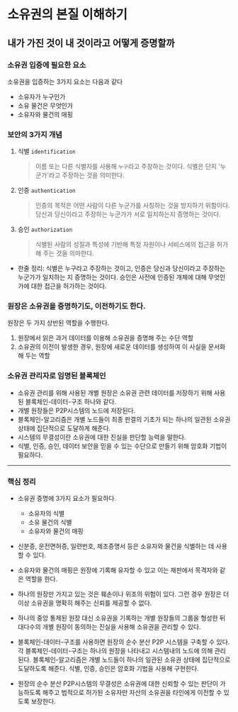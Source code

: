 # 소유권의 본질 이해하기
## 내가 가진 것이 내 것이라고 어떻게 증명할까

### 소유권 입증에 필요한 요소
소유권을 입증하는 3가지 요소는 다음과 같다

- 소유자가 누구인가
- 소유 물건은 무엇인가
- 소유자와 물건의 매핑

### 보안의 3가지 개념
1. 식별 `identification`
    > 이름 또는 다른 식별자를 사용해 `누구`라고 주장하는 것이다. 식별은 단지 '누군가'라고 주장하는 것을 의미한다.
2. 인증 `authentication`
    > 인증의 목적은 어떤 사람이 다른 누군가를 사칭하는 것을 방지하기 위함이다. 당신과 당신이라고 주장하는 누군가가 서로 
    일치하는지 증명하는 것이다.
3. 승인 `authorization`
    > 식별된 사람의 성질과 특성에 기반해 특정 자원이나 서비스에의 접근을 허가해 주는 것을 의마한다.

- 한줄 정리: 식별은 누구라고 주장하는 것이고, 인증은 당신과 당신이라고 주장하는 
           누군가가 일치하는 지 증명하는 것이다. 승인은 사전에 인증된 개체에 대해 무엇인가에
           대한 접근을 허가하는 것이다.

### 원장은 소유권을 증명하기도, 이전하기도 한다.
원장은 두 가지 상반된 역할을 수행한다.
1. 원장에서 읽은 과거 데이터를 이용해 소유권을 증명해 주는 수단 역할
2. 소유권의 이전이 발생한 경우, 원장에 새로운 데이터를 생성하여 이 사실을 문서화해 두는 역할

### 소유권 관리자로 임명된 블록체인
- 소유권 관리를 위해 사용된 개별 원장은 소유권 관련 데이터를 저장하기 위해
    사용된 블록체인-데이터-구조 하나와 같다.
- 개별 원장들은 P2P시스템의 노드에 저장된다.
- 블록체인-알고리즘은 개별 노드들이 최종 판결의 기초가 되는 하나의 일관된 소유권 상태에 집단적으로 도달하게 해준다.
- 시스템의 무결성이란 소유권에 대한 진실을 판단할 능력을 말한다.
- 식별, 인증, 승인, 데이터 보안을 믿을 수 있는 수단으로 만들기 위해 암호화 기법이 필요하다.

---
### 핵심 정리

- 소유권 증명에 3가지 요소가 필요하다.
    - 소유자의 식별
    - 소유 물건의 식별
    - 소유자와 물건의 매핑
    
- 신분증, 운전면허증, 일련번호, 제조증명서 등은 소유자와 물건을 식별하는 데 사용할 수 있다.

- 소유자와 물건의 매핑은 원장에 기록해 유자할 수 있고 이는 재판에서 목격자와 같은 역할을 한다.

- 하나의 원장만 가지고 있는 것은 훼손이나 위조의 위험이 있다. 그런 경우 원장은 더 이상 소유권을 명확히 해주는 신뢰를 제공할 수 없다.

- 하나의 중앙 통제된 원장 대신 소유권을 기록하는 개별 원장들의 그룹을 형성한 뒤 대다수의 개별 원장이 동의하는 진실을 사용해 소유권을 관리할 수 있다.

- 블록체인-데이터-구조를 사용하면 원장의 순수 분산 P2P 시스템을 구축할 수 있다. 각 블록체인-데이터-구조는 하나의 원장을 나타내고 
시스템내의 노드에 의해 관리된다. 블록체인-알고리즘은 개별 노드들이 하나의 일관된 소유권 상태에 집단적으로 도달하도록 해준다.
식별, 인증, 승인은 암호화 기법을 사용해 구현한다.

- 원장의 순수 분산 P2P시스템의 무결성은 소유권에 대한 신뢰할 수 있는 판단이 가능하도록 해주고 법적으로 허가된 소유자만 자산의 소유권을
타인에게 이전할 수 있도록 보장한다.
 


